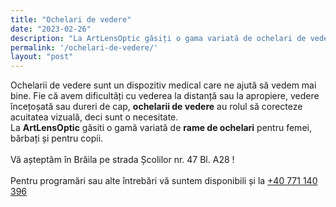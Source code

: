 ```yaml
---
title: "Ochelari de vedere"
date: "2023-02-26"
description: "La ArtLensOptic găsiți o gama variată de ochelari de vedere pentru bărbați, femei si pentru copii. "
permalink: '/ochelari-de-vedere/'
layout: "post"
---
```

Ochelarii de vedere sunt un dispozitiv medical care ne ajută să vedem mai bine. Fie că avem dificultăți cu vederea la distanță sau la apropiere, vedere încețoșată sau dureri de cap, **ochelarii de vedere** au rolul să corecteze acuitatea vizuală, deci sunt o necesitate.
<br > La **ArtLensOptic** găsiti o gamă variată de **rame de ochelari** pentru femei, bărbați și pentru copii.<br /><br />
Vă așteptăm în Brăila pe strada Școlilor nr. 47 Bl. A28 !<br /><br />
Pentru programări sau alte întrebări vă suntem disponibili și la <a href="tel:+40771140396">+40 771 140 396</a>